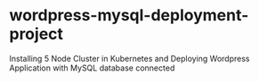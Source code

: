 # wordpress-mysql-deployment-project
Installing 5 Node Cluster in Kubernetes and Deploying Wordpress Application with MySQL database connected
